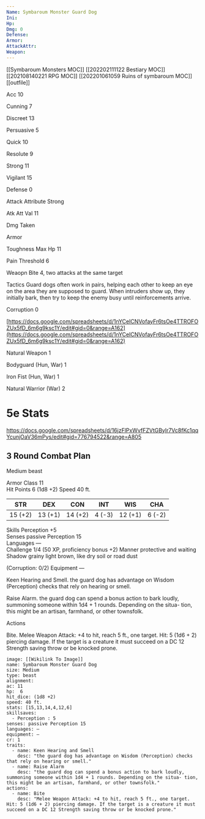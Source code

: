 ```yaml
---
Name: Symbaroum Monster Guard Dog
Ini: 
Hp: 
Dmg: 0
Defense: 
Armor: 
AttackAttr: 
Weapon: 
---
```

[[Symbaroum Monsters MOC]]
[[202202111122 Bestiary MOC]]
[[202108140221 RPG MOC]]
[[202201061059 Ruins of symbaroum MOC]]
[[outfile]]


Acc 10

Cunning 7

Discreet 13

Persuasive 5

Quick 10

Resolute 9

Strong 11

Vigilant 15

Defense 0

Attack Attribute Strong

Atk Att Val 11

Dmg Taken

Armor

Toughness Max Hp 11

Pain Threshold 6

Weaopn Bite 4, two attacks at the same target

Tactics Guard dogs often work in pairs, helping each other to keep an eye on the area they are supposed to guard. When intruders show up, they initially bark, then try to keep the enemy busy until reinforcements arrive.

Corruption 0

[https://docs.google.com/spreadsheets/d/1nYCeICNVofayFr6tsOe4TTROFOZUx5fD_6m6g9ksc1Y/edit#gid=0&range=A162](https://docs.google.com/spreadsheets/d/1nYCeICNVofayFr6tsOe4TTROFOZUx5fD_6m6g9ksc1Y/edit#gid=0&range=A162)

Natural Weapon 1

Bodyguard (Hun, War) 1

Iron Fist (Hun, War) 1

Natural Warrior (War) 2


# 5e Stats 
https://docs.google.com/spreadsheets/d/16jzFlPxWvfFZVtGBylr7Vc8fKc1qqYcunjOaV36mPys/edit#gid=776794522&range=A805
## 3 Round Combat Plan
Medium beast

Armor Class 11  
Hit Points 6 (1d8 +2) 
Speed 40 ft.

| STR     | DEX     | CON     | INT    | WIS     | CHA    |
| ------- | ------- | ------- | ------ | ------- | ------ |
| 15 (+2) | 13 (+1) | 14 (+2) | 4 (-3) | 12 (+1) | 6 (-2) |

Skills Perception +5  
Senses passive Perception 15  
Languages —  
Challenge 1/4 (50 XP, proficiency bonus +2) 
Manner protective and waiting  
Shadow grainy light brown, like dry soil or road dust

(Corruption: 0/2) Equipment —

Keen Hearing and Smell. the guard dog has advantage on Wisdom (Perception) checks that rely on hearing or smell.

Raise Alarm. the guard dog can spend a bonus action to bark loudly, summoning someone within 1d4 + 1 rounds. Depending on the situa- tion, this might be an artisan, farmhand, or other townsfolk.

Actions

Bite. Melee Weapon Attack: +4 to hit, reach 5 ft., one target. Hit: 5 (1d6 + 2) piercing damage. If the target is a creature it must succeed on a DC 12 Strength saving throw or be knocked prone.

```statblock
image: [[Wikilink To Image]]
name: Symbaroum Monster Guard Dog
size: Medium
type: beast
alignment:
ac: 11
hp:  6
hit_dice: (1d8 +2)
speed: 40 ft.
stats: [15,13,14,4,12,6]
skillsaves:
  - Perception : 5
senses: passive Perception 15
languages: —
equipment: —
cr: 1
traits:
  - name: Keen Hearing and Smell
    desc: "the guard dog has advantage on Wisdom (Perception) checks that rely on hearing or smell."
  - name: Raise Alarm
    desc: "the guard dog can spend a bonus action to bark loudly, summoning someone within 1d4 + 1 rounds. Depending on the situa- tion, this might be an artisan, farmhand, or other townsfolk."
actions:
  - name: Bite
    desc: "Melee Weapon Attack: +4 to hit, reach 5 ft., one target. Hit: 5 (1d6 + 2) piercing damage. If the target is a creature it must succeed on a DC 12 Strength saving throw or be knocked prone."
```